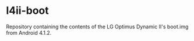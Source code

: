l4ii-boot
=========

Repository containing the contents of the LG Optimus Dynamic II's boot.img from Android 4.1.2.
